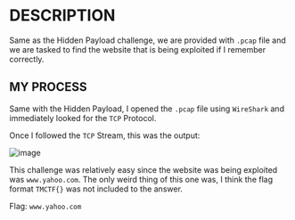 # DESCRIPTION

Same as the Hidden Payload challenge, we are provided with `.pcap` file and we are tasked to find the website that is being exploited if I remember correctly.

## MY PROCESS

Same with the Hidden Payload, I opened the `.pcap` file using `WireShark` and immediately looked for the `TCP` Protocol.

Once I followed the `TCP` Stream, this was the output:

![image](https://github.com/user-attachments/assets/69afccea-0170-4f0d-a2cb-c6fb9f44365c)

This challenge was relatively easy since the website was being exploited was `www.yahoo.com`.
The only weird thing of this one was, I think the flag format `TMCTF{}` was not included to the answer. 

Flag: `www.yahoo.com`


